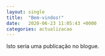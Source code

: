 ```yaml
---
layout: single
title:  "Bem-vindos!"
date:   2020-06-23 11:05:43 +0000
categories: actualizacao
---
```


Isto seria uma publicação no blogue.